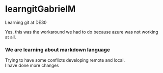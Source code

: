 # learngitGabrielM
Learning git at DE30

Yes, this was the workaround we had to do because azure was not working at all.

### We are learning about markdown language  
Trying to have some conflicts developing remote and local.    
I have done more changes